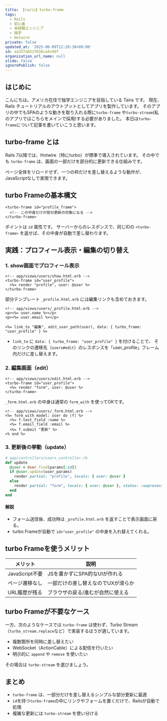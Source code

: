 ```yaml
---
title: 【rails】turbo-frame
tags:
  - Rails
  - 初心者
  - 未経験エンジニア
  - 独学
  - Hotwire
private: false
updated_at: '2025-06-09T12:20:38+09:00'
id: aa327ab51f616ca4c0df
organization_url_name: null
slide: false
ignorePublish: false
---
```


## はじめに

こんにちは。アメリカ在住で独学エンジニアを目指している Taira です。
現在、Rails チュートリアルのアウトプットとしてアプリを製作しています。
そのアプリの中でもSPAのような動きを取り入れる際に`turbo-frame` や`turbo-stream`(私のアプリではこちらをメインで採用)する必要がありました。
本日は`turbo-frame`について記事を書いていこうと思います。


## turbo-frame とは

Rails 7以降では、Hotwire（特にturbo）が標準で導入されています。
その中でも `turbo-frame` は、画面の一部だけを部分的に更新できる仕組みです。

ページ全体をリロードせず、一つの枠だけを差し替えるような動作が、JavaScriptなしで実現できます。

## turbo Frameの基本構文

```erb
<turbo-frame id="profile_frame">
  <!-- この中身だけが部分更新の対象になる -->
</turbo-frame>
```

ポイントは `id` 属性です。
サーバーからのレスポンスで、同じIDの `<turbo-frame>` を返せば、その中身が自動で差し替わります。

## 実践：プロフィール表示・編集の切り替え

### 1. show画面でプロフィール表示

```erb
<!-- app/views/users/show.html.erb -->
<turbo-frame id="user_profile">
  <%= render "profile", user: @user %>
</turbo-frame>
```

部分テンプレート `_profile.html.erb` には編集リンクも含めておきます。

```erb
<!-- app/views/users/_profile.html.erb -->
<p><%= user.name %></p>
<p><%= user.email %></p>

<%= link_to "編集", edit_user_path(user), data: { turbo_frame: "user_profile" } %>
```


* `link_to` に `data: { turbo_frame: "user_profile" }` を付けることで、
  そのリンクの遷移先（`users#edit`）のレスポンスを「user\_profile」フレーム内だけに差し替えます。

### 2. 編集画面（edit）

```erb
<!-- app/views/users/edit.html.erb -->
<turbo-frame id="user_profile">
  <%= render "form", user: @user %>
</turbo-frame>
```

`_form.html.erb` の中身は通常の `form_with` を使ってOKです。

```erb
<!-- app/views/users/_form.html.erb -->
<%= form_with model: user do |f| %>
  <%= f.text_field :name %>
  <%= f.email_field :email %>
  <%= f.submit "更新" %>
<% end %>
```

### 3. 更新後の挙動（update）

```ruby
# app/controllers/users_controller.rb
def update
  @user = User.find(params[:id])
  if @user.update(user_params)
    render partial: "profile", locals: { user: @user }
  else
    render partial: "form", locals: { user: @user }, status: :unprocessable_entity
  end
end
```

#### 解説

* フォーム送信後、成功時は `_profile.html.erb` を返すことで表示画面に戻る。
* turbo Frameが自動で `id="user_profile"` の中身を入れ替えてくれる。

## turbo Frameを使うメリット

| メリット         | 説明                 |
| ------------ | ------------------ |
| JavaScript不要 | JSを書かずにSPA的なUIが作れる |
| ページ遷移なし      | 一部だけの差し替えなのでUXが滑らか |
| URL履歴が残る     | ブラウザの戻る/進むが自然に使える  |

## turbo Frameが不要なケース

一方、次のようなケースでは `turbo-frame` は使わず、Turbo Stream（`turbo_stream.replace`など）で実装するほうが適しています。

* 複数箇所を同時に差し替えたい
* WebSocket（ActionCable）による配信を行いたい
* 明示的に `append` や `remove` を使いたい

その場合は `turbo-stream` を選びましょう。

## まとめ

* `turbo-frame` は、一部分だけを差し替えるシンプルな部分更新に最適
* `id`を持つ`turbo-frame`の中にリンクやフォームを置くだけで、Railsが自動で処理
* 複雑な更新には `turbo-stream` を使い分ける
